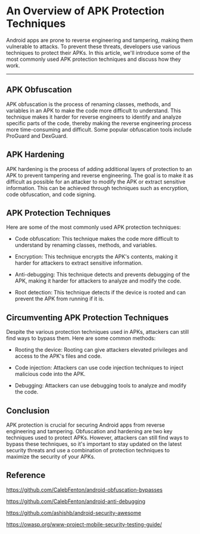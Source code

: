 # An Overview of APK Protection Techniques

Android apps are prone to reverse engineering and tampering, making them vulnerable to attacks. To prevent these threats, developers use various techniques to protect their APKs. In this article, we'll introduce some of the most commonly used APK protection techniques and discuss how they work.

---

## APK Obfuscation

APK obfuscation is the process of renaming classes, methods, and variables in an APK to make the code more difficult to understand. This technique makes it harder for reverse engineers to identify and analyze specific parts of the code, thereby making the reverse engineering process more time-consuming and difficult. Some popular obfuscation tools include ProGuard and DexGuard.

## APK Hardening

APK hardening is the process of adding additional layers of protection to an APK to prevent tampering and reverse engineering. The goal is to make it as difficult as possible for an attacker to modify the APK or extract sensitive information. This can be achieved through techniques such as encryption, code obfuscation, and code signing.

## APK Protection Techniques
Here are some of the most commonly used APK protection techniques:

* Code obfuscation: This technique makes the code more difficult to understand by renaming classes, methods, and variables.

* Encryption: This technique encrypts the APK's contents, making it harder for attackers to extract sensitive information.

* Anti-debugging: This technique detects and prevents debugging of the APK, making it harder for attackers to analyze and modify the code.

* Root detection: This technique detects if the device is rooted and can prevent the APK from running if it is.

## Circumventing APK Protection Techniques

Despite the various protection techniques used in APKs, attackers can still find ways to bypass them. Here are some common methods:

* Rooting the device: Rooting can give attackers elevated privileges and access to the APK's files and code.

* Code injection: Attackers can use code injection techniques to inject malicious code into the APK.
* Debugging: Attackers can use debugging tools to analyze and modify the code.

## Conclusion

APK protection is crucial for securing Android apps from reverse engineering and tampering. Obfuscation and hardening are two key techniques used to protect APKs. However, attackers can still find ways to bypass these techniques, so it's important to stay updated on the latest security threats and use a combination of protection techniques to maximize the security of your APKs.

## Reference

https://github.com/CalebFenton/android-obfuscation-bypasses

https://github.com/CalebFenton/android-anti-debugging

https://github.com/ashishb/android-security-awesome

https://owasp.org/www-project-mobile-security-testing-guide/